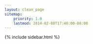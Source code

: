 ```yaml
---
layout: clean_page
sitemap:
    priority: 1.0
    lastmod: 2014-02-08T17:40:00-08:00
---
```


{% include sidebar.html %}

<style>
    .sidebar {
        width: 300px !important;
        margin-right: auto !important;
        margin-left: auto !important;
        float: initial !important;
        display: block !important;
    }
</style>
